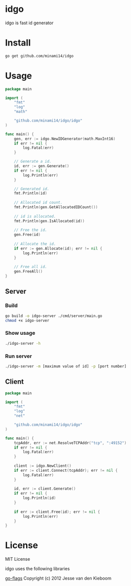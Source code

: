 # idgo
idgo is fast id generator

# Install
```bash
go get github.com/minami14/idgo
```

# Usage
```go
package main

import (
	"fmt"
	"log"
	"math"

	"github.com/minami14/idgo/idgo"
)

func main() {
	gen, err := idgo.NewIDGenerator(math.MaxInt16)
	if err != nil {
		log.Fatal(err)
	}

	// Generate a id.
	id, err := gen.Generate()
	if err != nil {
		log.Println(err)
	}

	// Generated id.
	fmt.Println(id)
	
	// Allocated id count.
	fmt.Println(gen.GetAllocatedIDCount())
	
	// id is allocated.
	fmt.Println(gen.IsAllocated(id))
	
	// Free the id.
	gen.Free(id)
	
	// Allocate the id.
	if err := gen.Allocate(id); err != nil {
		log.Println(err)
	}
	
	// Free all id.
	gen.FreeAll()
}

```

## Server

### Build
```bash
go build -o idgo-server ./cmd/server/main.go
chmod +x idgo-server
```

### Show usage
```bash
./idgo-server -h
```

### Run server
```bash
./idgo-server -m [maximum value of id] -p [port number]
```

## Client
```go
package main

import (
	"fmt"
	"log"
	"net"

	"github.com/minami14/idgo/idgo"
)

func main() {
	tcpAddr, err := net.ResolveTCPAddr("tcp", ":49152")
	if err != nil {
		log.Fatal(err)
	}
	
	client := idgo.NewClient()
	if err := client.Connect(tcpAddr); err != nil {
		log.Fatal(err)
	}
	
	id, err := client.Generate()
	if err != nil {
		log.Println(id)
	}
	
	if err := client.Free(id); err != nil {
		log.Println(err)
	}
}
```

# License
MIT License

idgo uses the following libraries

[go-flags](https://github.com/jessevdk/go-flags/blob/master/LICENSE) Copyright (c) 2012 Jesse van den Kieboom
